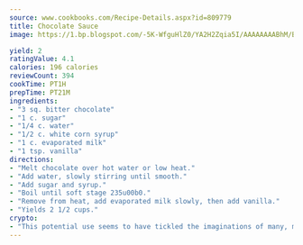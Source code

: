 ```yaml
---
source: www.cookbooks.com/Recipe-Details.aspx?id=809779
title: Chocolate Sauce
image: https://1.bp.blogspot.com/-5K-WfguHlZ0/YA2H2Zqia5I/AAAAAAAABhM/Bdgu68p4aG0Q6jWdy3eGaUXSKw5p3sdxwCLcBGAsYHQ/s324/7.png

yield: 2
ratingValue: 4.1
calories: 196 calories
reviewCount: 394
cookTime: PT1H
prepTime: PT21M
ingredients:
- "3 sq. bitter chocolate"
- "1 c. sugar"
- "1/4 c. water"
- "1/2 c. white corn syrup"
- "1 c. evaporated milk"
- "1 tsp. vanilla"
directions:
- "Melt chocolate over hot water or low heat."
- "Add water, slowly stirring until smooth."
- "Add sugar and syrup."
- "Boil until soft stage 235u00b0."
- "Remove from heat, add evaporated milk slowly, then add vanilla."
- "Yields 2 1/2 cups."
crypto:
- "This potential use seems to have tickled the imaginations of many, many bitcoin fanciers."
---
```

